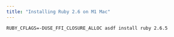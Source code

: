 ```yaml
---
title: "Installing Ruby 2.6 on M1 Mac"
---
```


```shell
RUBY_CFLAGS=-DUSE_FFI_CLOSURE_ALLOC asdf install ruby 2.6.5
```